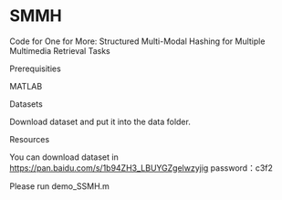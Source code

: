 # SMMH

Code for One for More: Structured Multi-Modal Hashing for Multiple Multimedia Retrieval Tasks

Prerequisities

MATLAB

Datasets

Download dataset and put it into the data folder.

Resources

You can download dataset in https://pan.baidu.com/s/1b94ZH3_LBUYGZgelwzyjig password：c3f2

Please run demo_SSMH.m
